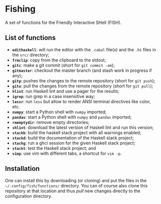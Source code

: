# Fishing

A set of functions for the Friendly Interactive SHell (FISH).

## List of functions

 - **`edithaskell`**: will run the editor with the `.cabal` file(s) and the `.hs` files in the `src/` directory;
 - **`frmclip`**: copy from the clipboard to the stdout;
 - **`gitc`**: make a git commit (short for `git commit -am`);
 - **`gitmaster`**: checkout the master branch (and stash work in progress if any);
 - **`gitp`**: pushes the changes to the remote repository (short for `git push`);
 - **`gitu`**: pull the changes from the remote repository (short for `git pull`);
 - **`hlint`**: run Haskell lint and use a pager for the results;
 - **`igrep`**: run grep in a case insensitive way;
 - **`lessr`**: run `less` but allow to render ANSI terminal directives like color, etc.
 - **`numpy`**: start a Python shell with `numpy` imported;
 - **`pandas`**: start a Python shell with `numpy` and `pandas` imported;
 - **`rmemptydir`**: remove empty directories;
 - **`shlint`**: download the latest version of Haskell lint and run this version;
 - **`stackb`**: build the haskell stack project with all warnings enabled;
 - **`stackd`**: build the documentation of the Haskell stack project;
 - **`stackg`**: run a ghci session for the given Haskell stack project;
 - **`stackt`**: test the Haskell stack project; and
 - **`vimp`**: use vim with different tabs, a shortcut for `vim -p`.

## Installation

One can install this by downloading (or cloning) and put the files in the `~/.config/fish/functions/`
directory. You can of course also clone this repository at that location and thus
*pull* new changes directly to the configuration directory.
